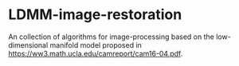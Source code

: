 # LDMM-image-restoration
An collection of algorithms for image-processing based on the low-dimensional manifold model proposed in https://ww3.math.ucla.edu/camreport/cam16-04.pdf.
